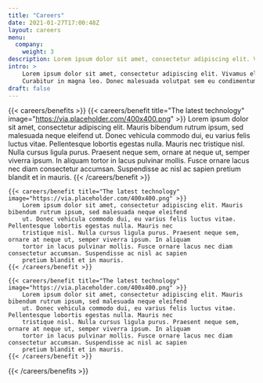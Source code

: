 ```yaml
---
title: "Careers"
date: 2021-01-27T17:00:48Z
layout: careers
menu: 
  company:
    weight: 3
description: Lorem ipsum dolor sit amet, consectetur adipiscing elit. Vivamus eleifend est dui.
intro: >
    Lorem ipsum dolor sit amet, consectetur adipiscing elit. Vivamus eleifend est dui. 
    Curabitur in magna leo. Donec malesuada volutpat sem eu condimentum. Nulla sed lectus dolor.
draft: false
---
```

{{< careers/benefits >}} 
    {{< careers/benefit title="The latest technology" image="https://via.placeholder.com/400x400.png" >}}
        Lorem ipsum dolor sit amet, consectetur adipiscing elit. Mauris bibendum rutrum ipsum, sed malesuada neque eleifend 
        ut. Donec vehicula commodo dui, eu varius felis luctus vitae. Pellentesque lobortis egestas nulla. Mauris nec tristique 
        nisl. Nulla cursus ligula purus. Praesent neque sem, ornare at neque ut, semper viverra ipsum. In aliquam tortor in 
        lacus pulvinar mollis. Fusce ornare lacus nec diam consectetur accumsan. Suspendisse ac nisl ac sapien pretium blandit 
        et in mauris.
    {{< /careers/benefit >}}

    {{< careers/benefit title="The latest technology" image="https://via.placeholder.com/400x400.png" >}}
        Lorem ipsum dolor sit amet, consectetur adipiscing elit. Mauris bibendum rutrum ipsum, sed malesuada neque eleifend 
        ut. Donec vehicula commodo dui, eu varius felis luctus vitae. Pellentesque lobortis egestas nulla. Mauris nec 
        tristique nisl. Nulla cursus ligula purus. Praesent neque sem, ornare at neque ut, semper viverra ipsum. In aliquam 
        tortor in lacus pulvinar mollis. Fusce ornare lacus nec diam consectetur accumsan. Suspendisse ac nisl ac sapien 
        pretium blandit et in mauris.
    {{< /careers/benefit >}}

    {{< careers/benefit title="The latest technology" image="https://via.placeholder.com/400x400.png" >}}
        Lorem ipsum dolor sit amet, consectetur adipiscing elit. Mauris bibendum rutrum ipsum, sed malesuada neque eleifend
        ut. Donec vehicula commodo dui, eu varius felis luctus vitae. Pellentesque lobortis egestas nulla. Mauris nec
        tristique nisl. Nulla cursus ligula purus. Praesent neque sem, ornare at neque ut, semper viverra ipsum. In aliquam
        tortor in lacus pulvinar mollis. Fusce ornare lacus nec diam consectetur accumsan. Suspendisse ac nisl ac sapien
        pretium blandit et in mauris.
    {{< /careers/benefit >}}
{{< /careers/benefits >}}

